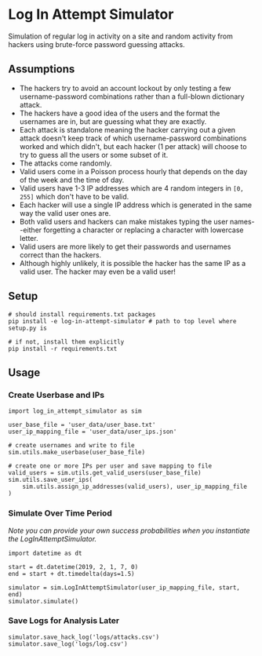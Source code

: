 # Log In Attempt Simulator
Simulation of regular log in activity on a site and random activity from hackers using brute-force password guessing attacks.

## Assumptions
- The hackers try to avoid an account lockout by only testing a few username-password combinations rather than a full-blown dictionary attack.
- The hackers have a good idea of the users and the format the usernames are in, but are guessing what they are exactly.
- Each attack is standalone meaning the hacker carrying out a given attack doesn't keep track of which username-password combinations worked and which didn't, but each hacker (1 per attack) will choose to try to guess all the users or some subset of it.
- The attacks come randomly.
- Valid users come in a Poisson process hourly that depends on the day of the week and the time of day.
- Valid users have 1-3 IP addresses which are 4 random integers in `[0, 255]` which don't have to be valid.
- Each hacker will use a single IP address which is generated in the same way the valid user ones are.
- Both valid users and hackers can make mistakes typing the user names--either forgetting a character or replacing a character with lowercase letter.
- Valid users are more likely to get their passwords and usernames correct than the hackers.
- Although highly unlikely, it is possible the hacker has the same IP as a valid user. The hacker may even be a valid user!

## Setup
```
# should install requirements.txt packages
pip install -e log-in-attempt-simulator # path to top level where setup.py is

# if not, install them explicitly
pip install -r requirements.txt
```

## Usage

### Create Userbase and IPs
```
import log_in_attempt_simulator as sim

user_base_file = 'user_data/user_base.txt'
user_ip_mapping_file = 'user_data/user_ips.json'

# create usernames and write to file
sim.utils.make_userbase(user_base_file)

# create one or more IPs per user and save mapping to file
valid_users = sim.utils.get_valid_users(user_base_file)
sim.utils.save_user_ips(
    sim.utils.assign_ip_addresses(valid_users), user_ip_mapping_file
)
```

### Simulate Over Time Period
*Note you can provide your own success probabilities when you instantiate the LogInAttemptSimulator.*
```
import datetime as dt

start = dt.datetime(2019, 2, 1, 7, 0)
end = start + dt.timedelta(days=1.5)

simulator = sim.LogInAttemptSimulator(user_ip_mapping_file, start, end)
simulator.simulate()
```

### Save Logs for Analysis Later
```
simulator.save_hack_log('logs/attacks.csv')
simulator.save_log('logs/log.csv')
```
